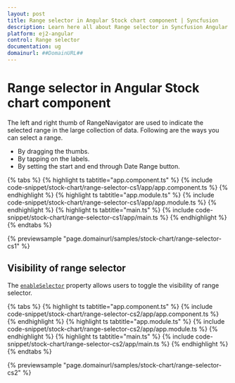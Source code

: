 ```yaml
---
layout: post
title: Range selector in Angular Stock chart component | Syncfusion
description: Learn here all about Range selector in Syncfusion Angular Stock chart component of Syncfusion Essential JS 2 and more.
platform: ej2-angular
control: Range selector 
documentation: ug
domainurl: ##DomainURL##
---
```


# Range selector in Angular Stock chart component

The left and right thumb of RangeNavigator are used to indicate the selected range in the large collection of data. Following are the ways you can select a range.

* By dragging the thumbs.
* By tapping on the labels.
* By setting the start and end through Date Range button.

{% tabs %}
{% highlight ts tabtitle="app.component.ts" %}
{% include code-snippet/stock-chart/range-selector-cs1/app/app.component.ts %}
{% endhighlight %}
{% highlight ts tabtitle="app.module.ts" %}
{% include code-snippet/stock-chart/range-selector-cs1/app/app.module.ts %}
{% endhighlight %}
{% highlight ts tabtitle="main.ts" %}
{% include code-snippet/stock-chart/range-selector-cs1/app/main.ts %}
{% endhighlight %}
{% endtabs %}
  
{% previewsample "page.domainurl/samples/stock-chart/range-selector-cs1" %}

## Visibility of range selector

The [`enableSelector`](https://ej2.syncfusion.com/angular/documentation/api/stock-chart/stockChartModel/#enableselector) property allows users to toggle the visibility of range selector.

{% tabs %}
{% highlight ts tabtitle="app.component.ts" %}
{% include code-snippet/stock-chart/range-selector-cs2/app/app.component.ts %}
{% endhighlight %}
{% highlight ts tabtitle="app.module.ts" %}
{% include code-snippet/stock-chart/range-selector-cs2/app/app.module.ts %}
{% endhighlight %}
{% highlight ts tabtitle="main.ts" %}
{% include code-snippet/stock-chart/range-selector-cs2/app/main.ts %}
{% endhighlight %}
{% endtabs %}
  
{% previewsample "page.domainurl/samples/stock-chart/range-selector-cs2" %}